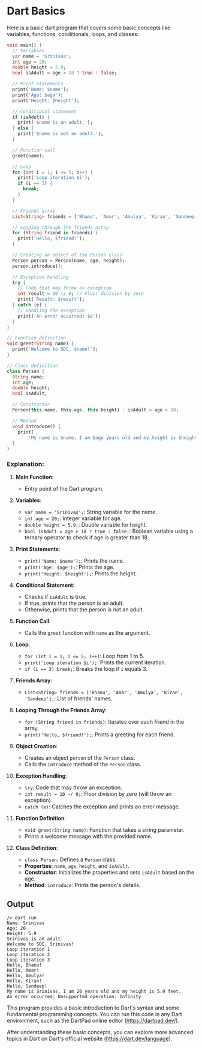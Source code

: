 # Dart Basics

Here is a basic dart program that covers some basic concepts like variables, functions, conditionals, loops, and classes:

```dart
void main() {
  // Variables
  var name = 'Srinivas';
  int age = 20;
  double height = 5.9;
  bool isAdult = age > 18 ? true : false;

  // Print statements
  print('Name: $name');
  print('Age: $age');
  print('Height: $height');

  // Conditional statement
  if (isAdult) {
    print('$name is an adult.');
  } else {
    print('$name is not an adult.');
  }

  // Function call
  greet(name);

  // Loop
  for (int i = 1; i <= 5; i++) {
    print('Loop iteration $i');
    if (i == 3) {
      break;
    }
  }

  // Friends array
  List<String> friends = ['Bhanu', 'Amar', 'Amulya', 'Kiran', 'Sandeep'];

  // Looping through the friends array
  for (String friend in friends) {
    print('Hello, $friend!');
  }

  // Creating an object of the Person class
  Person person = Person(name, age, height);
  person.introduce();

  // Exception handling
  try {
    // Code that may throw an exception
    int result = 10 ~/ 0; // Floor division by zero
    print('Result: $result');
  } catch (e) {
    // Handling the exception
    print('An error occurred: $e');
  }
}

// Function definition
void greet(String name) {
  print('Welcome to SDC, $name!');
}

// Class definition
class Person {
  String name;
  int age;
  double height;
  bool isAdult;

  // Constructor
  Person(this.name, this.age, this.height) : isAdult = age > 18;

  // Method
  void introduce() {
    print(
        'My name is $name, I am $age years old and my height is $height feet.');
  }
}
```

### Explanation:

1. **Main Function**:
   - Entry point of the Dart program.

2. **Variables**:
   - `var name = 'Srinivas';`: String variable for the name.
   - `int age = 20;`: Integer variable for age.
   - `double height = 5.9;`: Double variable for height.
   - `bool isAdult = age > 18 ? true : false;`: Boolean variable using a ternary operator to check if age is greater than 18.

3. **Print Statements**:
   - `print('Name: $name');`: Prints the name.
   - `print('Age: $age');`: Prints the age.
   - `print('Height: $height');`: Prints the height.

4. **Conditional Statement**:
   - Checks if `isAdult` is true.
   - If true, prints that the person is an adult.
   - Otherwise, prints that the person is not an adult.

5. **Function Call**:
   - Calls the `greet` function with `name` as the argument.

6. **Loop**:
   - `for (int i = 1; i <= 5; i++)`: Loop from 1 to 5.
   - `print('Loop iteration $i');`: Prints the current iteration.
   - `if (i == 3) break;`: Breaks the loop if `i` equals 3.

7. **Friends Array**:
   - `List<String> friends = ['Bhanu', 'Amar', 'Amulya', 'Kiran', 'Sandeep'];`: List of friends' names.

8. **Looping Through the Friends Array**:
   - `for (String friend in friends)`: Iterates over each friend in the array.
   - `print('Hello, $friend!');`: Prints a greeting for each friend.

9. **Object Creation**:
   - Creates an object `person` of the `Person` class.
   - Calls the `introduce` method of the `Person` class.

10. **Exception Handling**:
    - `try`: Code that may throw an exception.
    - `int result = 10 ~/ 0;`: Floor division by zero (will throw an exception).
    - `catch (e)`: Catches the exception and prints an error message.

11. **Function Definition**:
    - `void greet(String name)`: Function that takes a string parameter.
    - Prints a welcome message with the provided name.

12. **Class Definition**:
    - `class Person`: Defines a `Person` class.
    - **Properties**: `name`, `age`, `height`, and `isAdult`.
    - **Constructor**: Initializes the properties and sets `isAdult` based on the age.
    - **Method**: `introduce`: Prints the person's details.
## Output
```
/> dart run
Name: Srinivas
Age: 20
Height: 5.9
Srinivas is an adult.
Welcome to SDC, Srinivas!
Loop iteration 1
Loop iteration 2
Loop iteration 3
Hello, Bhanu!
Hello, Amar!
Hello, Amulya!
Hello, Kiran!
Hello, Sandeep!
My name is Srinivas, I am 20 years old and my height is 5.9 feet.
An error occurred: Unsupported operation: Infinity
```

This program provides a basic introduction to Dart's syntax and some fundamental programming concepts. You can run this code in any Dart environment, such as the DartPad online editor (https://dartpad.dev/).

After understanding these basic concepts, you can explore more advanced topics in Dart on Dart's official website (https://dart.dev/language).
